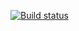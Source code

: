 [![Build status](https://ci.appveyor.com/api/projects/status/ed3u23fsko12qtbf?svg=true)](https://ci.appveyor.com/project/ivalynx/ajs-homeworks-prototypes-constructors-prototypes)